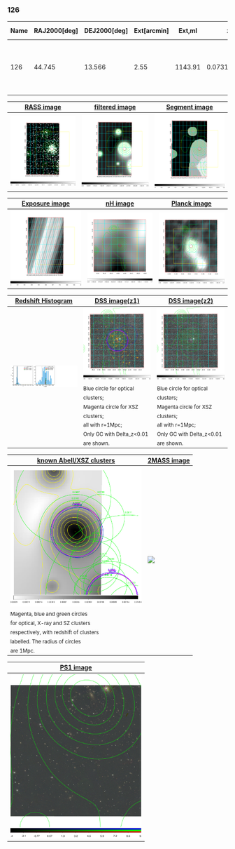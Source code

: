 <div STYLE="page-break-after: always;"></div>

### 126

|Name|RAJ2000[deg]|DEJ2000[deg] |Ext[arcmin]| Ext,ml | z | z_src| C|GC(XSZ,Delta_z<0.01)| GC(OPT,Delta_z<0.01)|GC| R_sig[arcmin] | R500[arcmin] | R500[Mpc]| CRsig[c/s] | CR500[c/s] |L500[1E44 erg/s]|F500[1E-12 erg/s/cm^2]| M500[1E14 Msun]|Tx[keV]|Cnt_sig|Beta|Rc[arcmin]|Comment|Alias|
|---|---|---|---|---|---|------|---|--------|---------|----------|---|---|---|---|---|---|---|---|---|---|---|---|---|---|
|126| 44.745| 13.566| 2.55| 1143.91| 0.0731(0.005)| z1, z_xsz| B| MCXC, PSZ2, Tar, XB| A, N, W| A, MCXC, N, PSZ2, SWXCS, Tar, W, XB| 17.788| 15.251| 1.273| 1.699(0.069)| 1.660(0.068)| 3.839(0.047)| 29.403(0.361)| 6.28(0.04)| 6.81(0.03)| 831.8| 0.977(-0.030+0.017)| 5.478(-0.210+0.144)| -| k308|

|[RASS image](../image/126/126_img.pdf)|[filtered image](../image/126/126_fil.pdf)|[Segment image](../image/126/126_seg.pdf)|
|-------------------|--------------------|-------------------|
| <img src="../image/126/126_img.png" width="300">  | <img src="../image/126/126_fil.png" width="300">   | <img src="../image/126/126_seg.png" width="300">  |

|[Exposure image](../image/126/126_mex.pdf)| [nH image](../image/126/126_nh.pdf)| [Planck image](../image/126/126_p.pdf)|
|-------------------|--------------------|-------------------|
|<img src="../image/126/126_mex.png" width="300">   | <img src="../image/126/126_nh.png" width="300">    | <img src="../image/126/126_p.png" width="300"> |

|[Redshift Histogram](../image/126/126_zg.pdf) | [DSS image(z1)](../image/126/126_dss_z1.pdf)      |  [DSS image(z2)](../image/126/126_dss_z2.pdf)    |
|-------------------|--------------------|-------------------|
|<img src="../image/126/126_zg.png" width="300"> |<img src="../image/126/126_dss_z1.png" width="300"> <sub><br>Blue circle for optical clusters; <br>Magenta circle for XSZ clusters; <br>all with r=1Mpc; <br>Only GC with Delta_z<0.01 are shown. </sub>| <img src="../image/126/126_dss_z2.png" width="300"><sub><br>Blue circle for optical clusters; <br>Magenta circle for XSZ clusters; <br>all with r=1Mpc; <br>Only GC with Delta_z<0.01 are shown. </sub> |

|[known Abell/XSZ clusters](../image/126/126_gc.pdf) | [2MASS image](../image/126/126_2mass.pdf)      |
|-------------------|-------------------|
|<img src=../image/126/126_gc.png width="300"> <br><sub>Magenta, blue and green circles <br>for optical, X-ray and SZ clusters <br>respectively, with redshift of clusters <br>labelled. The radius of circles <br>are 1Mpc.</sub>|<img src="../image/126/126_2mass.png" width="300">  |

|[PS1 image](../image/126/126_ps1.pdf)            |
|-------------------|
| <img src="../image/126/126_ps1.pdf" width="300">  |
